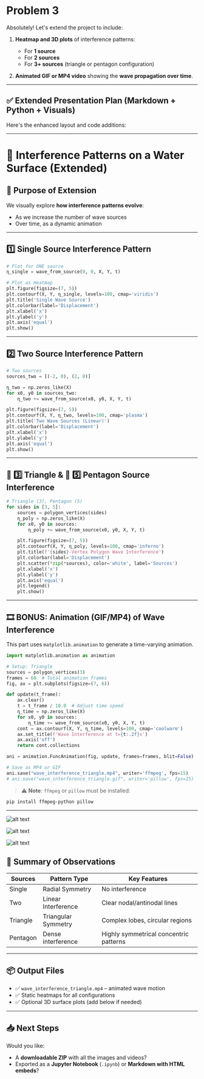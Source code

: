 # Problem 3

Absolutely! Let's extend the project to include:

1. **Heatmap and 3D plots** of interference patterns:

   * For **1 source**
   * For **2 sources**
   * For **3+ sources** (triangle or pentagon configuration)

2. **Animated GIF or MP4 video** showing the **wave propagation over time**.

---

## ✅ Extended Presentation Plan (Markdown + Python + Visuals)

Here's the enhanced layout and code additions:

---

# 🌊 Interference Patterns on a Water Surface (Extended)

## 📌 Purpose of Extension

We visually explore **how interference patterns evolve**:

* As we increase the number of wave sources
* Over time, as a dynamic animation

---

## 1️⃣ **Single Source Interference Pattern**

```python
# Plot for ONE source
η_single = wave_from_source(0, 0, X, Y, t)

# Plot as Heatmap
plt.figure(figsize=(7, 5))
plt.contourf(X, Y, η_single, levels=100, cmap='viridis')
plt.title('Single Wave Source')
plt.colorbar(label='Displacement')
plt.xlabel('x')
plt.ylabel('y')
plt.axis('equal')
plt.show()
```

---

## 2️⃣ **Two Source Interference Pattern**

```python
# Two sources
sources_two = [(-2, 0), (2, 0)]

η_two = np.zeros_like(X)
for x0, y0 in sources_two:
    η_two += wave_from_source(x0, y0, X, Y, t)

plt.figure(figsize=(7, 5))
plt.contourf(X, Y, η_two, levels=100, cmap='plasma')
plt.title('Two Wave Sources (Linear)')
plt.colorbar(label='Displacement')
plt.xlabel('x')
plt.ylabel('y')
plt.axis('equal')
plt.show()
```

---

## 🔺 3️⃣ Triangle & 🔷 5️⃣ Pentagon Source Interference

```python
# Triangle (3), Pentagon (5)
for sides in [3, 5]:
    sources = polygon_vertices(sides)
    η_poly = np.zeros_like(X)
    for x0, y0 in sources:
        η_poly += wave_from_source(x0, y0, X, Y, t)

    plt.figure(figsize=(7, 5))
    plt.contourf(X, Y, η_poly, levels=100, cmap='inferno')
    plt.title(f'{sides}-Vertex Polygon Wave Interference')
    plt.colorbar(label='Displacement')
    plt.scatter(*zip(*sources), color='white', label='Sources')
    plt.xlabel('x')
    plt.ylabel('y')
    plt.axis('equal')
    plt.legend()
    plt.show()
```

---

## 🎞️ BONUS: **Animation (GIF/MP4) of Wave Interference**

This part uses `matplotlib.animation` to generate a time-varying animation.

```python
import matplotlib.animation as animation

# Setup: Triangle
sources = polygon_vertices(3)
frames = 60  # Total animation frames
fig, ax = plt.subplots(figsize=(7, 6))

def update(t_frame):
    ax.clear()
    t = t_frame / 10.0  # Adjust time speed
    η_time = np.zeros_like(X)
    for x0, y0 in sources:
        η_time += wave_from_source(x0, y0, X, Y, t)
    cont = ax.contourf(X, Y, η_time, levels=100, cmap='coolwarm')
    ax.set_title(f'Wave Interference at t={t:.2f}s')
    ax.axis('off')
    return cont.collections

ani = animation.FuncAnimation(fig, update, frames=frames, blit=False)

# Save as MP4 or GIF
ani.save("wave_interference_triangle.mp4", writer='ffmpeg', fps=15)
# ani.save("wave_interference_triangle.gif", writer='pillow', fps=15)
```

> ⚠️ **Note**: `ffmpeg` or `pillow` must be installed:

```bash
pip install ffmpeg-python pillow
```


---

![alt text](image-13.png)


![alt text](image-14.png)


![alt text](image-15.png)
## 🧠 Summary of Observations

| Sources  | Pattern Type        | Key Features                           |
| -------- | ------------------- | -------------------------------------- |
| Single   | Radial Symmetry     | No interference                        |
| Two      | Linear Interference | Clear nodal/antinodal lines            |
| Triangle | Triangular Symmetry | Complex lobes, circular regions        |
| Pentagon | Dense interference  | Highly symmetrical concentric patterns |

---

## 📦 Output Files

* ✅ `wave_interference_triangle.mp4` – animated wave motion
* ✅ Static heatmaps for all configurations
* ✅ Optional 3D surface plots (add below if needed)

---

## 📥 Next Steps

Would you like:

* A **downloadable ZIP** with all the images and videos?
* Exported as a **Jupyter Notebook** (`.ipynb`) or **Markdown with HTML embeds**?

